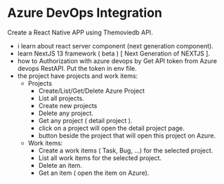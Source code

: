 # Azure DevOps Integration

Create a React Native APP using Themoviedb API.

-   i learn about react server component (next generation component).
-   learn NextJS 13 framework ( beta ) [ Next Generation of NEXTJS ].
-   how to Authorization with azure devops by Get API token from Azure devops RestAPI.
    Put the token in env file.
-   the project have projects and work items:
    -   Projects
        -   Create/List/Get/Delete Azure Project
        -   List all projects.
        -   Create new projects
        -   Delete any project.
        -   Get any project ( detail project ).
        -   click on a project will open the detail project page.
        -   button beside the project that will open this project on Azure.
    -   Work items:
        -   Create a work items ( Task, Bug, ...) for the selected project.
        -   List all work items for the selected project.
        -   Delete an item.
        -   Get an item ( open the item on Azure).
